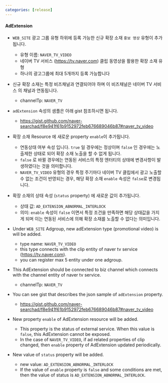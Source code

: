 ```yaml
---
categories: [release]
---
```


#### AdExtension
* `WEB_SITE` 광고 그룹 유형 하위에 등록 가능한 신규 확장 소재 `홍보 영상` 유형이 추가됩니다.
  * 유형 이름: `NAVER_TV_VIDEO`
  * 네이버 TV 서비스 (https://tv.naver.com) 클립 동영상을 활용한 확장 소재 유형
  * 하나의 광고그룹에 최대 5개까지 등록 가능합니다
* 신규 확장 소재는 특정 비즈채널과 연결되어야 하며 이 비즈채널은 네이버 TV 서비스 의 채널과 연동됩니다.
	* channelTp: `NAVER_TV`
* `adExtension` 속성의 샘플은 아래 gist 참조하시면 됩니다.
  * https://gist.github.com/naver-searchad/f8e941f61b9152972feb676689046b87#naver_tv_video
* 확장 소재 Resource 에 새로운 property `enable`이 추가됩니다.
  * 연동상태 여부 속성 입니다. `true` 일 경우에는 정상이며 `false` 인 경우에는 노출제한 상태로 되어 확장 소재 노출을 할 수 없게 됩니다.
  * `false` 로 바뀔 경우에는 연동된 서비스의 특정 엔터티의 상태에 변경사항이 발생하였다는 것을 의미합니다.
  * `NAVER_TV_VIDEO` 유형의 경우 특정 주기마다 네이버 TV 클립에서 광고 노출할 수 없는 조건이 반영되는 경우, 해당 확장 소재 `enable` 속성은 `false`로 변경됩니다.
* 확장 소재의 상태 속성 (`status` property) 에 새로운 값이 추가됩니다.
  * 상태 값: `AD_EXTENSION_ABNORMAL_INTERLOCK`
  * 의미: `enable` 속성이 `false` 이면서 특정 조건을 만족하면 해당 상태값을 가지게 되며 이는 연동된 서비스에 의해 확장 소재를 노출할 수 없다는 의미입니다.

* Under `WEB_SITE` Adgroup, new adExtension type (promotional video) is will be added.
  * type name: `NAVER_TV_VIDEO`
  * this type connects with the clip entity of naver tv service (https://tv.naver.com).
  * you can register max 5 entity under one adgroup.
* This AdExtension should be connected to biz channel which connects with the channel entity of naver tv service.
  * channelTp: `NAVER_TV`
* You can see gist that describes the json sample of `adExtension` property.
  * https://gist.github.com/naver-searchad/f8e941f61b9152972feb676689046b87#naver_tv_video
* New property `enable` of AdExtension resource will be added.
  * This property is the status of external service. When this value is `false`, this AdExtension cannot be exposed.
  * In the case of `NAVER_TV_VIDEO`, if ad related properties of clip changed, then `enable` property of AdExtension updated periodically.
* New value of `status` property will be added.
  * new value: `AD_EXTENSION_ABNORMAL_INTERLOCK`
  * If the value of `enable` property is `false` and some conditions are met, then the value of status is `AD_EXTENSION_ABNORMAL_INTERLOCK`.

